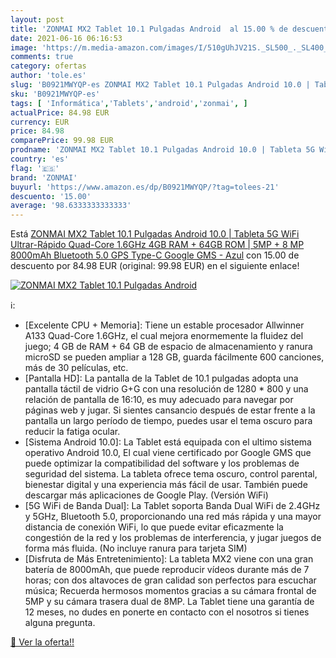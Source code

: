 ```yaml
---
layout: post
title: 'ZONMAI MX2 Tablet 10.1 Pulgadas Android  al 15.00 % de descuento'
date: 2021-06-16 06:16:53
image: 'https://m.media-amazon.com/images/I/510gUhJV21S._SL500_._SL400_.jpg'
comments: true
category: ofertas
author: 'tole.es'
slug: 'B0921MWYQP-es ZONMAI MX2 Tablet 10.1 Pulgadas Android 10.0 | Tableta 5G...'
sku: 'B0921MWYQP-es'
tags: [ 'Informática','Tablets','android','zonmai', ]
actualPrice: 84.98 EUR
currency: EUR
price: 84.98
comparePrice: 99.98 EUR
prodname: 'ZONMAI MX2 Tablet 10.1 Pulgadas Android 10.0 | Tableta 5G WiFi Ultrar-Rápido Quad-Core 1.6GHz 4GB RAM + 64GB ROM | 5MP + 8 MP 8000mAh Bluetooth 5.0 GPS Type-C Google GMS - Azul'
country: 'es'
flag: '🇪🇸'
brand: 'ZONMAI'
buyurl: 'https://www.amazon.es/dp/B0921MWYQP/?tag=tolees-21'
descuento: '15.00'
average: '98.6333333333333'
---
```


Está [ZONMAI MX2 Tablet 10.1 Pulgadas Android 10.0 | Tableta 5G WiFi Ultrar-Rápido Quad-Core 1.6GHz 4GB RAM + 64GB ROM | 5MP + 8 MP 8000mAh Bluetooth 5.0 GPS Type-C Google GMS - Azul](https://www.amazon.es/dp/B0921MWYQP/?tag=tolees-21) con 15.00 de descuento por 84.98 EUR (original: 99.98 EUR) en el siguiente enlace!

[![ZONMAI MX2 Tablet 10.1 Pulgadas Android ](https://m.media-amazon.com/images/I/510gUhJV21S._SL500_._SL400_.jpg)](https://www.amazon.es/dp/B0921MWYQP/?tag=tolees-21)

ℹ️:

- [Excelente CPU + Memoria]: Tiene un estable procesador Allwinner A133 Quad-Core 1.6GHz, el cual mejora enormemente la fluidez del juego; 4 GB de RAM + 64 GB de espacio de almacenamiento y ranura microSD se pueden ampliar a 128 GB, guarda fácilmente 600 canciones, más de 30 películas, etc.
- [Pantalla HD]: La pantalla de la Tablet de 10.1 pulgadas adopta una pantalla táctil de vidrio G+G con una resolución de 1280 * 800 y una relación de pantalla de 16:10, es muy adecuado para navegar por páginas web y jugar. Si sientes cansancio después de estar frente a la pantalla un largo período de tiempo, puedes usar el tema oscuro para reducir la fatiga ocular.
- [Sistema Android 10.0]: La Tablet está equipada con el ultimo sistema operativo Android 10.0, El cual viene certificado por Google GMS que puede optimizar la compatibilidad del software y los problemas de seguridad del sistema. La tableta ofrece tema oscuro, control parental, bienestar digital y una experiencia más fácil de usar. También puede descargar más aplicaciones de Google Play. (Versión WiFi)
- [5G WiFi de Banda Dual]: La Tablet soporta Banda Dual WiFi de 2.4GHz y 5GHz, Bluetooth 5.0, proporcionando una red más rápida y una mayor distancia de conexión WiFi, lo que puede evitar eficazmente la congestión de la red y los problemas de interferencia, y jugar juegos de forma más fluida. (No incluye ranura para tarjeta SIM)
- [Disfruta de Más Entretenimiento]: La tableta MX2 viene con una gran batería de 8000mAh, que puede reproducir vídeos durante más de 7 horas; con dos altavoces de gran calidad son perfectos para escuchar música; Recuerda hermosos momentos gracias a su cámara frontal de 5MP y su cámara trasera dual de 8MP. La Tablet tiene una garantía de 12 meses, no dudes en ponerte en contacto con el nosotros si tienes alguna pregunta.

[🛒 Ver la oferta!!](https://www.amazon.es/dp/B0921MWYQP/?tag=tolees-21)
